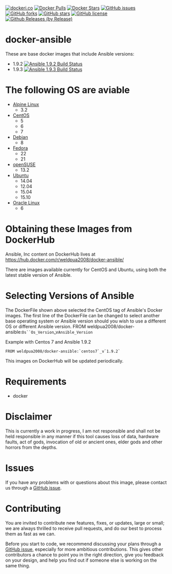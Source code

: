 [![dockeri.co](http://dockeri.co/image/weldpua2008/docker-ansible)](https://hub.docker.com/r/weldpua2008/docker-ansible/)
[![Docker Pulls](https://img.shields.io/docker/pulls/weldpua2008/docker-ansible.svg)](https://hub.docker.com/r/weldpua2008/docker-ansible/)
[![Docker Stars](https://img.shields.io/docker/stars/weldpua2008/docker-ansible.svg)](https://hub.docker.com/r/weldpua2008/docker-ansible/)
[![GitHub issues](https://img.shields.io/github/issues/weldpua2008/docker-ansible.svg)](https://github.com/weldpua2008/docker-ansible/issues) [![GitHub forks](https://img.shields.io/github/forks/weldpua2008/docker-ansible.svg)](https://github.com/weldpua2008/docker-ansible/network) [![GitHub stars](https://img.shields.io/github/stars/weldpua2008/docker-ansible.svg)](https://github.com/weldpua2008/docker-ansible/stargazers) [![GitHub license](https://img.shields.io/badge/license-MIT-blue.svg)](https://raw.githubusercontent.com/weldpua2008/docker-ansible/master/LICENSE) 
[![Github Releases (by Release)](https://img.shields.io/github/downloads/weldpua2008/docker-ansible/v1.0.0/total.svg)](https://github.com/weldpua2008/docker-ansible/releases/tag/v1.0.0)

docker-ansible
===================
These are base docker images that include Ansible versions:
* 1.9.2 [![Ansible 1.9.2 Build Status](https://travis-ci.org/weldpua2008/docker-ansible.svg?branch=ansible_1.9.2)](https://travis-ci.org/weldpua2008/docker-ansible)
* 1.9.3 [![Ansible 1.9.3 Build Status](https://travis-ci.org/weldpua2008/docker-ansible.svg?branch=ansible_1.9.3)](https://travis-ci.org/weldpua2008/docker-ansible)

The following OS are aviable
=============================

* [Alpine Linux](http://www.alpinelinux.org/)
  * 3.2
* [CentOS](https://www.centos.org/)
  * 5
  * 6
  * 7
* [Debian](https://www.debian.org) 
  * 8
* [Fedora](https://fedoraproject.org)
  * 22
  * 21
* [openSUSE](https://www.opensuse.org)
  * 13.2
* [Ubuntu](http://www.ubuntu.com/)
  * 14.04
  * 12.04
  * 15.04
  * 15.10
* [Oracle Linux](http://www.oracle.com/us/technologies/linux/overview/index.html)  
  * 6

Obtaining these Images from DockerHub
=====================================

Ansible, Inc content on DockerHub lives at https://hub.docker.com/r/weldpua2008/docker-ansible/

There are images available currently for CentOS and Ubuntu, using both the latest
stable version of Ansible.


Selecting Versions of Ansible
=============================
The DockerFile shown above selected the CentOS tag of Ansible's Docker images.
The first line of the DockerFile can be changed to select another base operating system or Ansible version should you wish to use a different OS or different Ansible version.
FROM weldpua2008/docker-ansible:`Os``Os_Version`_v`Ansible_Version`

Example with Centos 7 and Ansible 1.9.2
    
    FROM weldpua2008/docker-ansible:`centos7`_v`1.9.2`
    
This images on DockerHub will be updated periodically.

Requirements
=====================================
* docker


Disclaimer
=============================

This is currently a work in progress, I am not responsible and shall not
be held responsible in any manner if this tool causes loss of data, hardware
faults, act of gods, invocation of old or ancient ones, elder gods and other
horrors from the depths.

Issues
==========
If you have any problems with or questions about this image, please contact us through a [GitHub issue](https://github.com/weldpua2008/docker-ansible/issues).

Contributing
==========
You are invited to contribute new features, fixes, or updates, large or small; we are always thrilled to receive pull requests, and do our best to process them as fast as we can.

Before you start to code, we recommend discussing your plans through a [GitHub issue](https://github.com/weldpua2008/docker-ansible/issues), especially for more ambitious contributions. This gives other contributors a chance to point you in the right direction, give you feedback on your design, and help you find out if someone else is working on the same thing.

